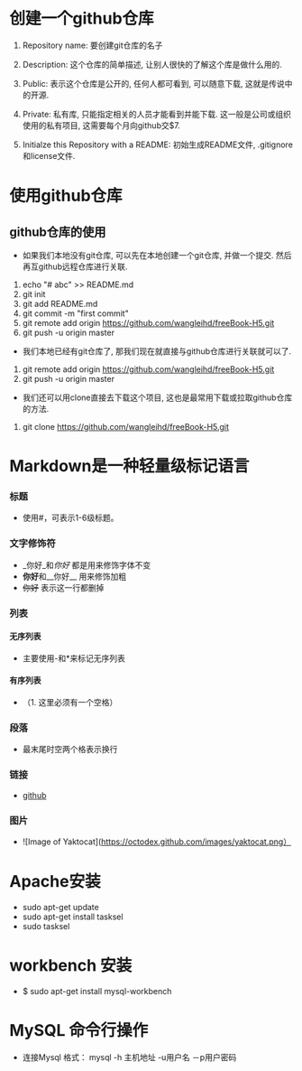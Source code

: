 # 创建一个github仓库
1. Repository name: 要创建git仓库的名子

1. Description: 这个仓库的简单描述, 让别人很快的了解这个库是做什么用的.

1. Public: 表示这个仓库是公开的, 任何人都可看到, 可以随意下载, 这就是传说中的开源.

1. Private: 私有库, 只能指定相关的人员才能看到并能下载. 这一般是公司或组织使用的私有项目, 这需要每个月向github交$7.

1. Initialze this Repository with a README: 初始生成README文件, .gitignore和license文件.
# 使用github仓库
## github仓库的使用
- 如果我们本地没有git仓库, 可以先在本地创建一个git仓库, 并做一个提交. 然后再互github远程仓库进行关联.
1. echo "# abc" >> README.md
2. git init
3. git add README.md
4. git commit -m "first commit"
5. git remote add origin https://github.com/wangleihd/freeBook-H5.git
6. git push -u origin master
- 我们本地已经有git仓库了, 那我们现在就直接与github仓库进行关联就可以了.
1. git remote add origin https://github.com/wangleihd/freeBook-H5.git
2. git push -u origin master
- 我们还可以用clone直接去下载这个项目, 这也是最常用下载或拉取github仓库的方法.
1. git clone https://github.com/wangleihd/freeBook-H5.git
# Markdown是一种轻量级标记语言
### 标题
- 使用#，可表示1-6级标题。
### 文字修饰符
- _你好_和*你好*   都是用来修饰字体不变
- **你好**和__你好__    用来修饰加粗
- ~~你好~~  表示这一行都删掉
### 列表
#### 无序列表
- 主要使用-和*来标记无序列表
#### 有序列表
- （1. 这里必须有一个空格）
### 段落
- 最末尾时空两个格表示换行
### 链接
- [github](http://github.com)
### 图片
- ![Image of Yaktocat](https://octodex.github.com/images/yaktocat.png）
# Apache安装
- sudo apt-get update
- sudo apt-get install tasksel
- sudo tasksel
# workbench 安装
- $ sudo apt-get install mysql-workbench
# MySQL 命令行操作
- 连接Mysql 格式： mysql -h 主机地址 -u用户名 －p用户密码
